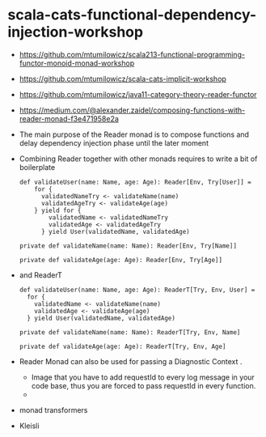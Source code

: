 # scala-cats-functional-dependency-injection-workshop

* https://github.com/mtumilowicz/scala213-functional-programming-functor-monoid-monad-workshop
* https://github.com/mtumilowicz/scala-cats-implicit-workshop
* https://github.com/mtumilowicz/java11-category-theory-reader-functor
* https://medium.com/@alexander.zaidel/composing-functions-with-reader-monad-f3e471958e2a

* The main purpose of the Reader monad is to compose functions and delay dependency injection phase until the later moment
* Combining Reader together with other monads requires to write a bit of boilerplate
    ```
    def validateUser(name: Name, age: Age): Reader[Env, Try[User]] =
        for {
          validatedNameTry <- validateName(name)
          validatedAgeTry <- validateAge(age)
        } yield for {
            validatedName <- validatedNameTry
            validatedAge <- validatedAgeTry
          } yield User(validatedName, validatedAge)

    private def validateName(name: Name): Reader[Env, Try[Name]]

    private def validateAge(age: Age): Reader[Env, Try[Age]]
    ```
* and ReaderT
    ```
    def validateUser(name: Name, age: Age): ReaderT[Try, Env, User] =
      for {
        validatedName <- validateName(name)
        validatedAge <- validateAge(age)
      } yield User(validatedName, validatedAge)

    private def validateName(name: Name): ReaderT[Try, Env, Name]

    private def validateAge(age: Age): ReaderT[Try, Env, Age]
    ```
* Reader Monad can also be used for passing a Diagnostic Context .
    * Image that you have to add requestId to every log message in your code base, thus you are forced to pass requestId in every function.
    *
* monad transformers
* Kleisli